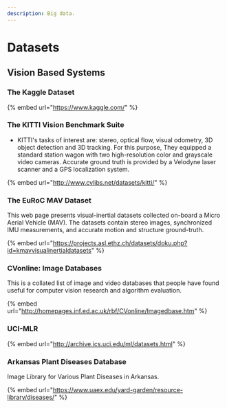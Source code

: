 ```yaml
---
description: Big data.
---
```


# Datasets

## Vision Based Systems

### The Kaggle Dataset

{% embed url="https://www.kaggle.com/" %}

### The KITTI Vision Benchmark Suite

* KITTI's tasks of interest are: stereo, optical flow, visual odometry, 3D object detection and 3D tracking. For this purpose, They equipped a standard station wagon with two high-resolution color and grayscale video cameras. Accurate ground truth is provided by a Velodyne laser scanner and a GPS localization system.

{% embed url="http://www.cvlibs.net/datasets/kitti/" %}

### The EuRoC MAV Dataset <a href="#the_euroc_mav_dataset" id="the_euroc_mav_dataset"></a>

This web page presents visual-inertial datasets collected on-board a Micro Aerial Vehicle (MAV). The datasets contain stereo images, synchronized IMU measurements, and accurate motion and structure ground-truth.

{% embed url="https://projects.asl.ethz.ch/datasets/doku.php?id=kmavvisualinertialdatasets" %}

### CVonline: Image Databases

This is a collated list of image and video databases that people have found useful for computer vision research and algorithm evaluation.

{% embed url="http://homepages.inf.ed.ac.uk/rbf/CVonline/Imagedbase.htm" %}

### UCI-MLR

{% embed url="http://archive.ics.uci.edu/ml/datasets.html" %}

### Arkansas Plant Diseases Database

Image Library for Various Plant Diseases in Arkansas.

{% embed url="https://www.uaex.edu/yard-garden/resource-library/diseases/" %}



###
